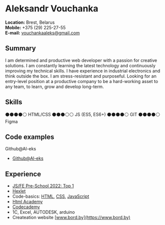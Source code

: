 # **Aleksandr Vouchanka**

**Location:** Brest, Belarus  
**Mobile:** +375 (29) 225-27-55  
**E-mail:** [vouchankaaleks@gmail.com](mailto:vouchankaaleks@gmail.com)

## **Summary**

I am determined and productive web developer with a passion for creative solutions. I am constantly learning the latest technology and continuously improving my technical skills. I have experience in industrial electronics and think outside the box. I am stress-resistant and purposeful. Looking for an entry-level position at a productive company to be a hard-working asset to any team, to learn, grow and develop long-term.

## **Skills**

⚫⚫⚫⚫⚪ HTML/CSS
⚫⚫⚫⚪⚪ JS (ES5, ES6+)
⚫⚫⚫⚫⚪ GIT
⚫⚫⚫⚫⚪ Figma 

## **Code examples**

Github@Al-eks
- [Github@Al-eks](https://github.com/Al-eks/ "Github")

## **Experience**

- [JS/FE Pre-School 2022: Top 1](https://app.rs.school/certificate/ozukgsx3 "rs.school")
- [Hexlet](https://ru.hexlet.io/u/al-eks "Studying")
- Code-basics: [HTML](https://ru.code-basics.com/languages/html "Completed"), [CSS](https://ru.code-basics.com/languages/css "Completed"), [JavaScript](https://ru.code-basics.com/languages/javascript "Completed")
- [Html Academy](https://htmlacademy.ru/profile/id1565043/achievements "Completed")
- [Codecademy](https://www.codecademy.com/profiles/Al-eks "Completed")
- 1C, Excel, AUTODESK, arduino
- Createation website [www.bord.by](https://www.bord.by)
